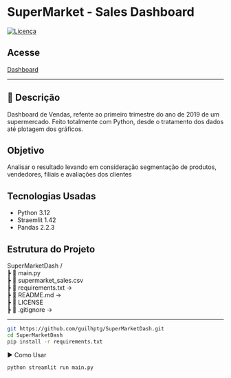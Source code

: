 # SuperMarket - Sales Dashboard
 
[![Licença](https://img.shields.io/badge/license-MIT-blue.svg)](LICENSE)


## Acesse

[Dashboard](https://supermarketdash.streamlit.app/)

---

## 📌 Descrição

Dashboard de Vendas, refente ao primeiro trimestre do ano de 2019 de um supermercado. Feito totalmente com Python, desde o tratamento dos dados até plotagem dos gráficos.

## Objetivo

Analisar o resultado levando em consideração segmentação de produtos, vendedores, filiais e avaliações dos clientes


## Tecnologias Usadas

- Python 3.12
- Straemlit 1.42
- Pandas 2.2.3

## Estrutura do Projeto

SuperMarketDash /\
┣ 📂 main.py \
┣ 📂 supermarket_sales.csv \
┣ 📜 requirements.txt →  \
┣ 📜 README.md → \
┣ 📂 LICENSE \
┣ 📜 .gitignore → 

---

```bash
git https://github.com/guilhptg/SuperMarketDash.git
cd SuperMarketDash
pip install -r requirements.txt
```

▶️ Como Usar

``` bash
python streamlit run main.py
```
